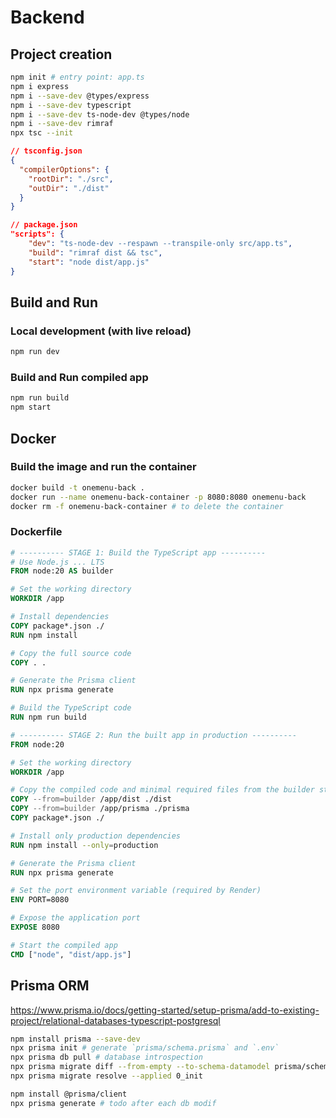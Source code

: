 # Backend

## Project creation

```bash
npm init # entry point: app.ts
npm i express
npm i --save-dev @types/express
npm i --save-dev typescript
npm i --save-dev ts-node-dev @types/node
npm i --save-dev rimraf
npx tsc --init
```

```json
// tsconfig.json
{
  "compilerOptions": {
    "rootDir": "./src",
    "outDir": "./dist"
  }
}
```

```json
// package.json
"scripts": {
    "dev": "ts-node-dev --respawn --transpile-only src/app.ts",
    "build": "rimraf dist && tsc",
    "start": "node dist/app.js"
}
```

## Build and Run

### Local development (with live reload)

```bash
npm run dev
```

### Build and Run compiled app

```bash
npm run build
npm start
```

## Docker

### Build the image and run the container

```bash
docker build -t onemenu-back .
docker run --name onemenu-back-container -p 8080:8080 onemenu-back
docker rm -f onemenu-back-container # to delete the container
```

### Dockerfile

```Dockerfile
# ---------- STAGE 1: Build the TypeScript app ----------
# Use Node.js ... LTS
FROM node:20 AS builder

# Set the working directory
WORKDIR /app

# Install dependencies
COPY package*.json ./
RUN npm install

# Copy the full source code
COPY . .

# Generate the Prisma client
RUN npx prisma generate

# Build the TypeScript code
RUN npm run build

# ---------- STAGE 2: Run the built app in production ----------
FROM node:20

# Set the working directory
WORKDIR /app

# Copy the compiled code and minimal required files from the builder stage
COPY --from=builder /app/dist ./dist
COPY --from=builder /app/prisma ./prisma
COPY package*.json ./

# Install only production dependencies
RUN npm install --only=production

# Generate the Prisma client
RUN npx prisma generate

# Set the port environment variable (required by Render)
ENV PORT=8080

# Expose the application port
EXPOSE 8080

# Start the compiled app
CMD ["node", "dist/app.js"]
```

## Prisma ORM

<https://www.prisma.io/docs/getting-started/setup-prisma/add-to-existing-project/relational-databases-typescript-postgresql>

```bash
npm install prisma --save-dev
npx prisma init # generate `prisma/schema.prisma` and `.env`
npx prisma db pull # database introspection
npx prisma migrate diff --from-empty --to-schema-datamodel prisma/schema.prisma --script > prisma/migrations/0_init/migration.sql
npx prisma migrate resolve --applied 0_init

npm install @prisma/client
npx prisma generate # todo after each db modif
```
